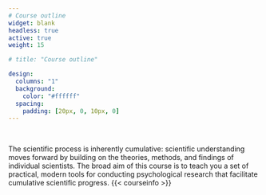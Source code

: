 ```yaml
---
# Course outline
widget: blank
headless: true
active: true
weight: 15

# title: "Course outline"

design:
  columns: "1"
  background:
    color: "#ffffff"
  spacing:
    padding: [20px, 0, 10px, 0]
---
```



<!--{{< figure src="/img/dataviz-flowchart.png" alt="Course map" >}}-->
<br>

The scientific process is inherently cumulative: scientific understanding moves forward by building on the theories, methods, and findings of individual scientists. The broad aim of this course is to teach you a set of practical, modern tools for conducting psychological research that facilitate  cumulative scientific progress. 
{{< courseinfo >}}

